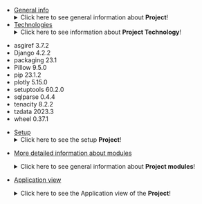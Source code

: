 * [General info](#generalinfo)
  <details>
   <summary>Click here to see general information about <b>Project</b>!</summary>
   <b>Covid-19 report application</b> is a simple application that allows counting active cases of SARS-Cov-2 infection and then         presents the results as a simple graph of the number of infections as a function of time. 
   </details>
* [Technologies](#technologies)
   <details>
   <summary>Click here to see information about <b>Project Technology</b>!</summary>
   <b>Covid-19 report application</b> The application was developed in the Django framework(Python). HTML was used to create the         templates.
    
<ul>
<li>asgiref   	3.7.2 </li> 
<li>Django     4.2.2 </li> 
<li>packaging  23.1  </li> 
<li>Pillow      9.5.0</li> 
<li>pip        23.1.2</li> 
<li>plotly     5.15.0</li> 
<li>setuptools 60.2.0</li> 
<li>sqlparse    0.4.4</li> 
<li>tenacity    8.2.2</li> 
<li>tzdata     2023.3</li> 
<li>wheel      0.37.1</li> 
</ul>

   </details>

* [Setup](#setup)  
  <details>
  <summary>Click here to see the setup <b>Project</b>!</summary>
  <b>For the application to work properly, it is necessary to download it from the repository. The repository can be found at the     following link: https://github.com/AlexArciszewski/SDA_Project.</b> After downloading the application, start the server and       that's   it.
  The application consists of 5 tabs.
  <li>1. http://127.0.0.1:8000/covid_app/  </li> 
   There is a front page with the possibility to redirect to the  
   The page for adding users. 
  <li>2. http://127.0.0.1:8000/users/create/</li> 
    This is the page where it is possible to add users.     
  <li>3. http://127.0.0.1:8000/users/edit/x/</li> 
    The page where it is possible to edit a users.
    In the x, insert the number of the user which, you want to edit. 
  <li>4. http://127.0.0.1:8000/users/delete/x/</li>
    The page where you can delete a user. 
    In place of x, insert the number of the user you want to delete.
  <li>5. http://127.0.0.1:8000/dashboard/ </li>
    Graphical representation of the results obtained. 
    Graph collecting information from users showing the number of infections as a function of time.
</details>







* [More detailed information about modules](#more-detailed-information-about-modules)
  <details>
  <summary>Click here to see general information about <b>Project modules</b>!</summary>
  <b>Covid-19 report application most important module</b> is a Plotly graph of the number of infections in a function of time.      The main code of the graph is sotred in thve main_web views.py in the dashboard function. The x_date and y_date list store the     coordinates of the points necessary to create a graph. Graph template is stored in dashboard.html file.  
  </details>

* [Application view](#application-view)
    <details>
   <summary>Click here to see the Application view of the <b>Project</b>!</summary>
   <b>Covid-19 report application</b> graph of the number of infections as a function of time.
    https://github.com/AlexArciszewski/SDA_Project/assets/102918054/b5d7282b-4810-4694-ab98-c0545f78e4d4
  </details>

